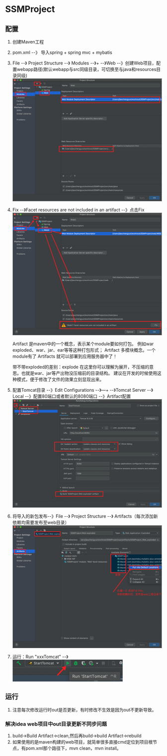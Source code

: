 # SSMProject

## 配置
1. 创建Maven工程
2. pom.xml --》 导入spring + spring mvc + mybatis
3. File --》 Project Structure --》 Modules --》+ --》Web --》创建Web项目，配置webapp路径(默认webapp与src同级目录，可切换至与java和resources目录同级) ![img.png](img/img1.png)
4. Fix --》Facet resources are not included in an artifact --》点击Fix ![img.png](img/img2.png)
   
   Artifact 是maven中的一个概念，表示某个module要如何打包。 例如war exploded、war、jar、ear等等这种打包形式；
   Artifact 多模块概念。一个module有了 Artifacts 就可以部署到应用服务器中了！

   带不带exploded的差别：explode 在这里你可以理解为展开，不压缩的意思。也就是war、jar等产出物没压缩前的目录结构。
   建议在开发的时候使用这种模式，便于修改了文件的效果立刻显现出来。
5. 配置Tomcat目录 --》Edit Configurations --》—+ --》Tomcat Server --》Local --》配置80端口或者默认的8080端口 --》Artifact配置 ![img.png](img/img3.png)
6. 将导入的新包发布--》File --》 Project Structure --》 Artifacts（每次添加新依赖均需要发布至web目录） ![img.png](img/img4.png)
7. 运行：Run "xxxTomcat" --》![img.png](img/img5.png)
## 运行
1. 注意每次修改运行时out是否更新，有时修改不生效是因为out不更新导致。

### 解决idea web项目中out目录更新不同步问题
1. build->Build Artifact->clean,然后再build->build Artifact->rebuild
2. 如果使用的是maven构建的web项目，就简单很多直接cmd定位到项目根节点，有pom.xml那个路径下，mvn clean，mvn install。